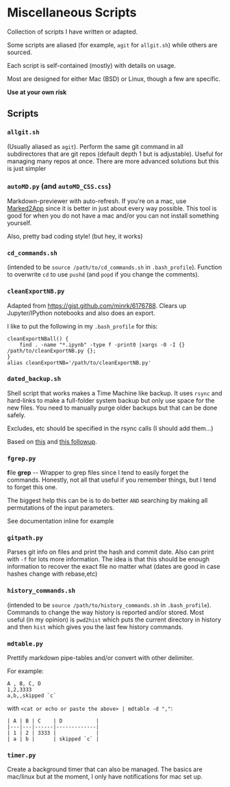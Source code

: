 # Miscellaneous Scripts

Collection of scripts I have written or adapted.

Some scripts are aliased (for example, `agit` for `allgit.sh`) while others are sourced.

Each script is self-contained (mostly) with details on usage.

Most are designed for either Mac (BSD) or Linux, though a few are specific.

**Use at your own risk**


## Scripts

### `allgit.sh`

(Usually aliased as `agit`). Perform the same git command in all subdirectores that are git repos (default depth 1 but is adjustable). Useful for managing many repos at once. There are more advanced solutions but this is just simpler

### `autoMD.py` (and `autoMD_CSS.css`)

Markdown-previewer with auto-refresh. If you're on a mac, use [Marked2App](http://marked2app.com/) since it is better in just about every way possible. This tool is good for when you do not have a mac and/or you can not install something yourself. 

Also, pretty bad coding style! (but hey, it works)

### `cd_commands.sh`

(intended to be `source /path/to/cd_commands.sh` in `.bash_profile`). Function to overwrite `cd` to use `pushd` (and `popd` if you change the comments). 

### `cleanExportNB.py`

Adapted from <https://gist.github.com/minrk/6176788>. Clears up Jupyter/IPython notebooks and also does an export.

I like to put the following in my `.bash_profile` for this:

    cleanExportNBall() {  
        find . -name "*.ipynb" -type f -print0 |xargs -0 -I {} /path/to/cleanExportNB.py {}; 
    }
    alias cleanExportNB='/path/to/cleanExportNB.py'

### `dated_backup.sh`

Shell script that works makes a Time Machine like backup. It uses `rsync` and hard-links to make a full-folder system backup but only use space for the new files. You need to manually purge older backups but that can be done safely.

Excludes, etc should be specified in the rsync calls (I should add them...)

Based on [this][ilink1] and [this followup][ilink2].

[ilink1]:http://blog.interlinked.org/tutorials/rsync_time_machine.html
[ilink2]:http://blog.interlinked.org/tutorials/rsync_addendum.yaml.html

### `fgrep.py`

**f**ile **grep** -- Wrapper to grep files since I tend to easily forget the commands. Honestly, not all that useful if you remember things, but I tend to forget this one.

The biggest help this can be is to do better `AND` searching by making all permutations of the input parameters.

See documentation inline for example

### `gitpath.py`

Parses git info on files and print the hash and commit date. Also can print with `-f` for lots more information. The idea is that this should be enough information to recover the exact file no matter what (dates are good in case hashes change with rebase,etc)

### `history_commands.sh`

(intended to be `source /path/to/history_commands.sh` in `.bash_profile`). Commands to change the way history is reported and/or stored. Most useful (in my opinion) is `pwd2hist` which puts the current directory in history and then `hist` which gives you the last few history commands.


### `mdtable.py`

Prettify markdown pipe-tables and/or convert with other delimiter.

For example:

    A , B, C, D
    1,2,3333
    a,b,,skipped `c`

with `<cat or echo or paste the above> | mdtable -d ","`:

    | A | B | C    | D           |
    |---|---|------|-------------|
    | 1 | 2 | 3333 |             |
    | a | b |      | skipped `c` |


### `timer.py`

Create a background timer that can also be managed. The basics are mac/linux but at the moment, I only have notifications for mac set up.

































